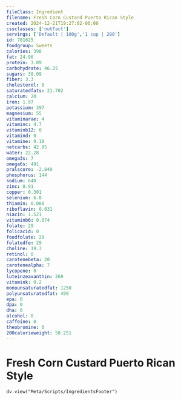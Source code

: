 ```yaml
---
fileClass: Ingredient
filename: Fresh Corn Custard Puerto Rican Style
created: 2024-12-21T19:27:02-06:00
cssclasses: ['nutFact']
servings: ['Default | 100g','1 cup | 280']
id: 781625
foodgroup: Sweets
calories: 398
fat: 24.96
protein: 3.89
carbohydrate: 46.25
sugars: 38.09
fiber: 3.3
cholesterol: 0
saturatedfats: 21.702
calcium: 20
iron: 1.97
potassium: 397
magnesium: 55
vitaminarae: 4
vitaminc: 4.7
vitaminb12: 0
vitamind: 0
vitamine: 0.19
netcarbs: 42.95
water: 22.28
omega3s: 7
omega6s: 491
pralscore: -2.849
phosphorus: 144
sodium: 640
zinc: 0.91
copper: 0.301
selenium: 6.8
thiamin: 0.088
riboflavin: 0.031
niacin: 1.521
vitaminb6: 0.074
folate: 29
folicacid: 0
foodfolate: 29
folatedfe: 29
choline: 19.3
retinol: 0
carotenebeta: 20
carotenealpha: 7
lycopene: 0
luteinzeaxanthin: 269
vitamink: 0.2
monounsaturatedfat: 1250
polyunsaturatedfat: 499
epa: 0
dpa: 0
dha: 0
alcohol: 0
caffeine: 0
theobromine: 0
200calorieweight: 50.251
---
```


# Fresh Corn Custard Puerto Rican Style

```dataviewjs
dv.view("Meta/Scripts/IngredientsFooter")
```